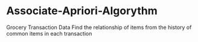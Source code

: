 # Associate-Apriori-Algorythm
Grocery Transaction Data 
Find the relationship of items from the history of common items in each transaction   

